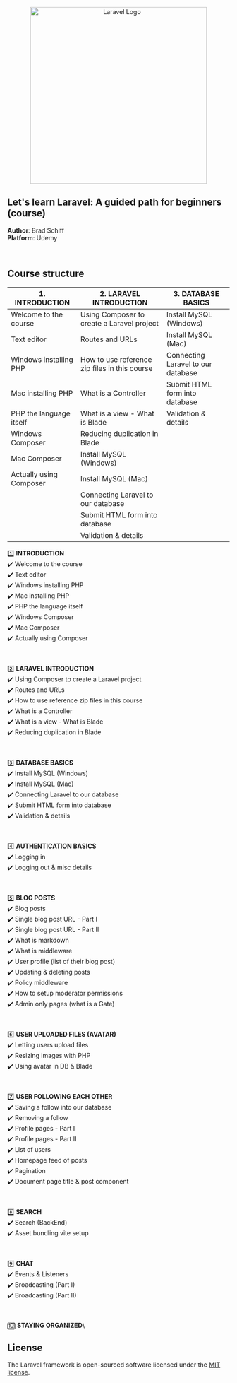 <p align="center"><a href="https://laravel.com" target="_blank"><img src="https://raw.githubusercontent.com/laravel/art/master/logo-lockup/5%20SVG/2%20CMYK/1%20Full%20Color/laravel-logolockup-cmyk-red.svg" width="400" alt="Laravel Logo"></a></p>

## Let's learn Laravel: A guided path for beginners (course)

**Author**: Brad Schiff\
**Platform**: Udemy

<br>

## Course structure

| 1. INTRODUCTION             | 2. LARAVEL INTRODUCTION                        | 3. DATABASE BASICS                   |
|-----------------------------|------------------------------------------------|--------------------------------------|
| Welcome to the course       | Using Composer to create a Laravel project     | Install MySQL (Windows)              |
| Text editor                 | Routes and URLs                                | Install MySQL (Mac)                  |
| Windows installing PHP      | How to use reference zip files in this course  | Connecting Laravel to our database   |
| Mac installing PHP          | What is a Controller                           | Submit HTML form into database       |
| PHP the language itself     | What is a view - What is Blade                 | Validation & details                 |
| Windows Composer            | Reducing duplication in Blade                  |                                      |
| Mac Composer                | Install MySQL (Windows)                        |                                      |
| Actually using Composer     | Install MySQL (Mac)                            |                                      |
|                             | Connecting Laravel to our database             |                                      |
|                             | Submit HTML form into database                 |                                      |
|                             | Validation & details                           |                                      |

1️⃣ <strong>INTRODUCTION</strong>\
✔️ Welcome to the course\
✔️ Text editor\
✔️ Windows installing PHP\
✔️ Mac installing PHP\
✔️ PHP the language itself\
✔️ Windows Composer\
✔️ Mac Composer\
✔️ Actually using Composer

<br>

2️⃣ <strong>LARAVEL INTRODUCTION</strong>\
✔️ Using Composer to create a Laravel project\
✔️ Routes and URLs\
✔️ How to use reference zip files in this course\
✔️ What is a Controller\
✔️ What is a view - What is Blade\
✔️ Reducing duplication in Blade

<br>

3️⃣ <strong>DATABASE BASICS</strong>\
✔️ Install MySQL (Windows)\
✔️ Install MySQL (Mac)\
✔️ Connecting Laravel to our database\
✔️ Submit HTML form into database\
✔️ Validation & details

<br>

4️⃣ <strong>AUTHENTICATION BASICS</strong>\
✔️ Logging in\
✔️ Logging out & misc details
  
<br>
  
5️⃣ <strong>BLOG POSTS</strong>\
✔️ Blog posts\
✔️ Single blog post URL - Part I\
✔️ Single blog post URL - Part II\
✔️ What is markdown\
✔️ What is middleware\
✔️ User profile (list of their blog post)\
✔️ Updating & deleting posts\
✔️ Policy middleware\
✔️ How to setup moderator permissions\
✔️ Admin only pages (what is a Gate)

<br>

6️⃣ <strong>USER UPLOADED FILES (AVATAR)</strong>\
✔️ Letting users upload files\
✔️ Resizing images with PHP\
✔️ Using avatar in DB & Blade

<br>

7️⃣ <strong>USER FOLLOWING EACH OTHER</strong>\
✔️ Saving a follow into our database\
✔️ Removing a follow\
✔️ Profile pages - Part I\
✔️ Profile pages - Part II\
✔️ List of users\
✔️ Homepage feed of posts\
✔️ Pagination\
✔️ Document page title & post component

<br>

8️⃣ <strong>SEARCH</strong>\
✔️ Search (BackEnd)\
✔️ Asset bundling vite setup

<br>

9️⃣ <strong>CHAT</strong>\
✔️ Events & Listeners\
✔️ Broadcasting (Part I)\
✔️ Broadcasting (Part II)

<br>

🔟 <strong>STAYING ORGANIZED</strong>\





## License

The Laravel framework is open-sourced software licensed under the [MIT license](https://opensource.org/licenses/MIT).
